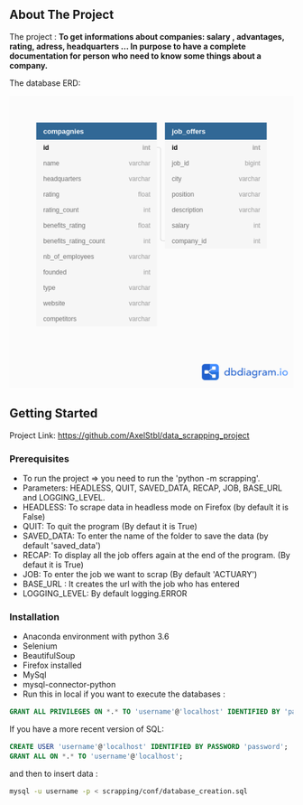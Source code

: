 <!-- ABOUT THE PROJECT -->
## About The Project

The project :
**To get informations about companies: salary , advantages, rating, adress, headquarters ... 
In purpose to have a complete 
documentation for person who need to know some things about a company.**

The database ERD:


![Database Scheme](database_scheme.png)


<!-- GETTING STARTED -->
## Getting Started

Project Link: https://github.com/AxelStbl/data_scrapping_project  

### Prerequisites

* []()To run the project => you need to run the 'python -m scrapping'.
* []()Parameters: HEADLESS, QUIT, SAVED_DATA, RECAP, JOB, BASE_URL and LOGGING_LEVEL.
* []()HEADLESS: To scrape data in headless mode on Firefox (by default it is False)
* []()QUIT: To quit the program (By defaut it is True)
* []()SAVED_DATA: To enter the name of the folder to save the data (by default 'saved_data')
* []()RECAP: To display all the job offers again at the end of the program. (By defaut it is True)
* []()JOB: To enter the job we want to scrap (By default 'ACTUARY')
* []()BASE_URL : It creates the url with the job who has entered
* []()LOGGING_LEVEL: By default logging.ERROR

### Installation
* []()Anaconda environment with python 3.6
* []()Selenium
* []()BeautifulSoup
* []()Firefox installed
* []()MySql
* []()mysql-connector-python
* []()Run this in local if you want to execute the databases :   
```sql
GRANT ALL PRIVILEGES ON *.* TO 'username'@'localhost' IDENTIFIED BY 'password';
```
If you have a more recent version of SQL:  
```sql
CREATE USER 'username'@'localhost' IDENTIFIED BY PASSWORD 'password';
GRANT ALL ON *.* TO 'username'@'localhost';
```
 and then to insert data :  
 ```bash
 mysql -u username -p < scrapping/conf/database_creation.sql 
```



